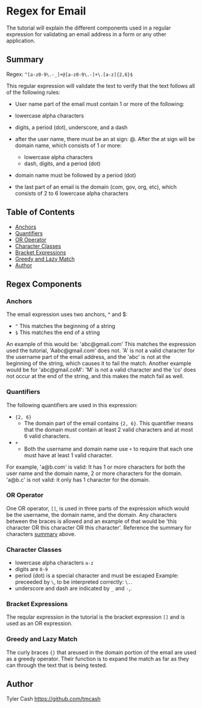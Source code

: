 # Regex for Email

The tutorial will explain the different components used in a regular expression for validating an email address in a form or any other application.

## Summary
 Regex: `^[a-z0-9\.-_]+@[a-z0-9\.-]+\.[a-z]{2,6}$`


This regular expression will validate the text to verify that the text follows all of the following rules:
*  User name part of the email must contain 1 or more of the following:
  * lowercase alpha characters
  * digits, a period (dot), underscore, and a dash


* after the user name, there must be an at sign: @. After the at sign will be  domain name, which consists of 1 or more:
  * lowercase alpha characters
  * dash, digits, and a period (dot)
* domain name must be followed by a period (dot)
* the last part of an email is the domain (com, gov, org, etc), which consists of 2 to 6 lowercase alpha characters

## Table of Contents

- [Anchors](#anchors)
- [Quantifiers](#quantifiers)
- [OR Operator](#or-operator)
- [Character Classes](#character-classes)
- [Bracket Expressions](#bracket-expressions)
- [Greedy and Lazy Match](#greedy-and-lazy-match)
- [Author](#author)

## Regex Components

### Anchors

The email expression uses two anchors, ^ and $:
 * `^` This matches the beginning of a string
 * `$` This matches the end of a string

An example of this would be: 'abc<span>@</span>gmail.com' This matches the expression used the tutorial, 'Aabc<span>@</span>gmail.com' does not. 'A' is not a valid character for the username part of the email address, and the 'abc' is not at the beginning of the string, which causes it to fail the match. Another example would be for 'abc<span>@</span>gmail.coM': 'M' is not a valid character and the 'co' does not occur at the end of the string, and this makes the match fail as well.
 
### Quantifiers

The following quantifiers are used in this expression:
* `{2, 6}`
  * The domain part of the email contains `{2, 6}`. This quantifier means that the domain must contain at least 2 valid characters and at most 6 valid characters.
* `+`
  * Both the username and domain name use `+` to require that each one must have at least 1 valid character.

For example, 'a<span>@</span>b.com' is valid: It has 1 or more characters for both the user name and the domain name, 2 or more characters for the domain. 'a<span>@</span>b.c' is not valid: it only has 1 character for the domain.

### OR Operator

One OR operator, `[]`, is used in three parts of the expression which would be the username, the domain name, and the domain. Any characters between the braces is allowed and an example of that would be 'this character OR this character OR this character'. Reference the summary for characters [summary](#summary) above.

### Character Classes
* lowercase alpha characters  `a-z`
* digits are  `0-9`
* period (dot) is a special character and must be escaped Example: preceeded by `\`, to be interpreted correctly: `\.`.
* underscore and dash are indicated by `_`  and `-`,.

### Bracket Expressions
The reqular expression in the tutorial is the bracket expression `[]`  and is used as an OR expression.

### Greedy and Lazy Match
The curly braces `{}` that areused in the domain portion of the email are used as a greedy operator. Their function is to expand the match as far as they can through the text that is being tested.

## Author
Tyler Cash 
https://github.com/tmcash